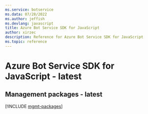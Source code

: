 ```yaml
---
ms.service: botservice
ms.data: 07/28/2022
ms.author: jeffish
ms.devlang: javascript
title: Azure Bot Service SDK for JavaScript
author: xirzec
description: Reference for Azure Bot Service SDK for JavaScript
ms.topic: reference
---
```

# Azure Bot Service SDK for JavaScript - latest

## Management packages - latest
[!INCLUDE [mgmt-packages](bot-service-mgmt-index.md)]